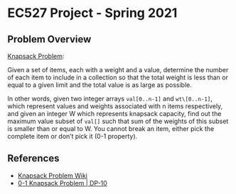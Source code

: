 # EC527 Project - Spring 2021

## Problem Overview

[Knapsack Problem](https://en.wikipedia.org/wiki/Knapsack_problem):

Given a set of items, each with a weight and a value, determine the number of each item to include in a collection so that the total weight is less than or equal to a given limit and the total value is as large as possible.

In other words, given two integer arrays `val[0..n-1]` and `wt\[0..n-1]`, which represent values and weights associated with n items respectively, and given an integer W which represents knapsack capacity, find out the maximum value subset of `val[]` such that sum of the weights of this subset is smaller than or equal to W. You cannot break an item, either pick the complete item or don’t pick it (0-1 property).

## References

- [Knapsack Problem Wiki](https://en.wikipedia.org/wiki/Knapsack_problem)
- [0-1 Knapsack Problem | DP-10](https://www.geeksforgeeks.org/0-1-knapsack-problem-dp-10/)
